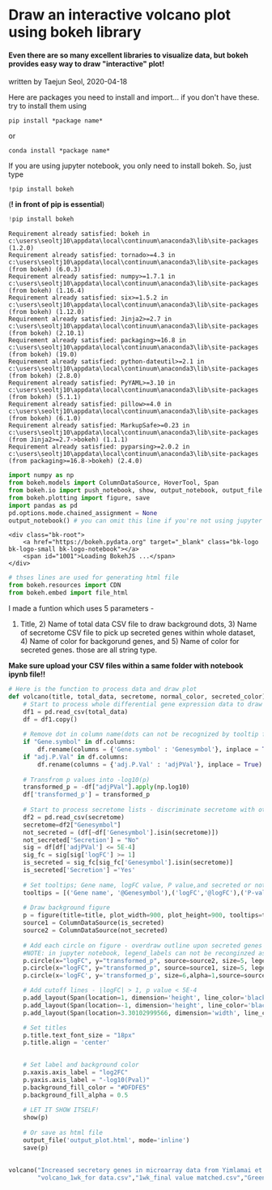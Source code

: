 
# Draw an interactive volcano plot using bokeh library


#### Even there are so many excellent libraries to visualize data, but bokeh provides easy way to draw **"interactive"** plot!

written by Taejun Seol, 2020-04-18

Here are packages you need to install and import... if you don't have these. try to install them using 

    pip install *package name*

or

    conda install *package name*

If you are using jupyter notebook, you only need to install bokeh. So, just type

    !pip install bokeh

(**! in front of pip is essential**)


```python
!pip install bokeh
```

    Requirement already satisfied: bokeh in c:\users\seoltj10\appdata\local\continuum\anaconda3\lib\site-packages (1.2.0)
    Requirement already satisfied: tornado>=4.3 in c:\users\seoltj10\appdata\local\continuum\anaconda3\lib\site-packages (from bokeh) (6.0.3)
    Requirement already satisfied: numpy>=1.7.1 in c:\users\seoltj10\appdata\local\continuum\anaconda3\lib\site-packages (from bokeh) (1.16.4)
    Requirement already satisfied: six>=1.5.2 in c:\users\seoltj10\appdata\local\continuum\anaconda3\lib\site-packages (from bokeh) (1.12.0)
    Requirement already satisfied: Jinja2>=2.7 in c:\users\seoltj10\appdata\local\continuum\anaconda3\lib\site-packages (from bokeh) (2.10.1)
    Requirement already satisfied: packaging>=16.8 in c:\users\seoltj10\appdata\local\continuum\anaconda3\lib\site-packages (from bokeh) (19.0)
    Requirement already satisfied: python-dateutil>=2.1 in c:\users\seoltj10\appdata\local\continuum\anaconda3\lib\site-packages (from bokeh) (2.8.0)
    Requirement already satisfied: PyYAML>=3.10 in c:\users\seoltj10\appdata\local\continuum\anaconda3\lib\site-packages (from bokeh) (5.1.1)
    Requirement already satisfied: pillow>=4.0 in c:\users\seoltj10\appdata\local\continuum\anaconda3\lib\site-packages (from bokeh) (6.1.0)
    Requirement already satisfied: MarkupSafe>=0.23 in c:\users\seoltj10\appdata\local\continuum\anaconda3\lib\site-packages (from Jinja2>=2.7->bokeh) (1.1.1)
    Requirement already satisfied: pyparsing>=2.0.2 in c:\users\seoltj10\appdata\local\continuum\anaconda3\lib\site-packages (from packaging>=16.8->bokeh) (2.4.0)
    


```python
import numpy as np
from bokeh.models import ColumnDataSource, HoverTool, Span
from bokeh.io import push_notebook, show, output_notebook, output_file
from bokeh.plotting import figure, save
import pandas as pd
pd.options.mode.chained_assignment = None
output_notebook() # you can omit this line if you're not using jupyter notebook
```



    <div class="bk-root">
        <a href="https://bokeh.pydata.org" target="_blank" class="bk-logo bk-logo-small bk-logo-notebook"></a>
        <span id="1001">Loading BokehJS ...</span>
    </div>





```python
# thses lines are used for generating html file
from bokeh.resources import CDN
from bokeh.embed import file_html
```

 I made a funtion which uses 5 parameters - 

1) Title, 2) Name of total data CSV file to draw background dots, 3) Name of secretome CSV file to pick up secreted genes within whole dataset, 4) Name of color for backgorund genes, and 5) Name of color for secreted genes. those are all string type.

**Make sure upload your CSV files within a same folder with notebook ipynb file!!**


```python
# Here is the function to process data and draw plot
def volcano(title, total_data, secretome, normal_color, secreted_color):
    # Start to process whole differential gene expression data to draw plot
    df1 = pd.read_csv(total_data)
    df = df1.copy()
    
    # Remove dot in column name(dots can not be recognized by tooltip functions)
    if "Gene.symbol" in df.columns:
        df.rename(columns = {'Gene.symbol' : 'Genesymbol'}, inplace = True)
    if "adj.P.Val" in df.columns:
        df.rename(columns = {'adj.P.Val' : 'adjPVal'}, inplace = True)
    
    # Transfrom p values into -log10(p)                        
    transformed_p = -df["adjPVal"].apply(np.log10)
    df['transformed_p'] = transformed_p
    
    # Start to process secretome lists - discriminate secretome with others                   
    df2 = pd.read_csv(secretome)
    secretome=df2["Genesymbol"]                   
    not_secreted = (df[~df['Genesymbol'].isin(secretome)])
    not_secreted['Secretion'] = "No"
    sig = df[df['adjPVal'] <= 5E-4]
    sig_fc = sig[sig['logFC'] >= 1]
    is_secreted = sig_fc[sig_fc['Genesymbol'].isin(secretome)]
    is_secreted['Secretion'] ='Yes'
    
    # Set tooltips; Gene name, logFC value, P value,and secreted or not.                         
    tooltips = [('Gene name', '@Genesymbol'),('logFC','@logFC'),('P-value','@adjPVal'),('Secretion?','@Secretion')]
    
    # Draw background figure                        
    p = figure(title=title, plot_width=900, plot_height=900, tooltips=tooltips)
    source1 = ColumnDataSource(is_secreted)
    source2 = ColumnDataSource(not_secreted)
    
    # Add each circle on figure - overdraw outline upon secreted genes
    #NOTE: in jupyter notebook, legend_labels can not be reconginzed as correc attribute, use legend instead.
    p.circle(x="logFC", y="transformed_p", source=source2, size=5, legend="Not secreted", color=normal_color, alpha=0.5)
    p.circle(x="logFC", y="transformed_p", source=source1, size=5, legend='Secreted', color=secreted_color, alpha=0.8)
    p.circle(x='logFC', y='transformed_p', size=6,alpha=1,source=source1, legend='Secreted', color='black', fill_color=None, name='outlines')

    # Add cutoff lines - |logFC| > 1, p value < 5E-4
    p.add_layout(Span(location=1, dimension='height', line_color='black', line_dash='dashed', line_width=1.5))
    p.add_layout(Span(location=-1, dimension='height', line_color='black', line_dash='dashed', line_width=1.5))
    p.add_layout(Span(location=3.30102999566, dimension='width', line_color='black', line_dash='dashed', line_width=1.5))

    # Set titles
    p.title.text_font_size = "18px"
    p.title.align = 'center'

    
    # Set label and background color
    p.xaxis.axis_label = "log2FC"
    p.yaxis.axis_label = "-log10(Pval)"
    p.background_fill_color = "#DFDFE5"
    p.background_fill_alpha = 0.5
    
    # LET IT SHOW ITSELF!                         
    show(p)
    
    # Or save as html file
    output_file('output_plot.html', mode='inline')
    save(p)
    
    
volcano("Increased secretory genes in microarray data from Yimlamai et al. (2009), Cell",
        "volcano_1wk_for data.csv","1wk_final value matched.csv","Green","Red")
```








  <div class="bk-root" id="93a9ba83-e806-4628-a281-0638fd6ec723" data-root-id="2037"></div>






```python

```
